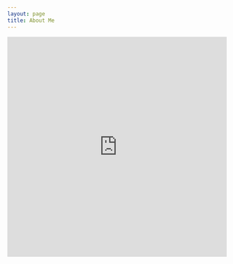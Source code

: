 ```yaml
---
layout: page
title: About Me
---
```




<embed src="https://trailblazed.github.io/Sarada_Tadepalli.pdf" width="500px" height="500px"/>
